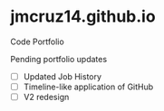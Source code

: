 # jmcruz14.github.io
Code Portfolio

Pending portfolio updates
- [ ] Updated Job History
- [ ] Timeline-like application of GitHub
- [ ] V2 redesign

